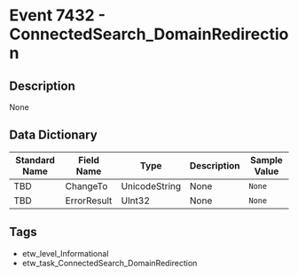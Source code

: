 # Event 7432 - ConnectedSearch_DomainRedirection

## Description
None

## Data Dictionary
|Standard Name|Field Name|Type|Description|Sample Value|
|---|---|---|---|---|
|TBD|ChangeTo|UnicodeString|None|`None`|
|TBD|ErrorResult|UInt32|None|`None`|

## Tags
* etw_level_Informational
* etw_task_ConnectedSearch_DomainRedirection
